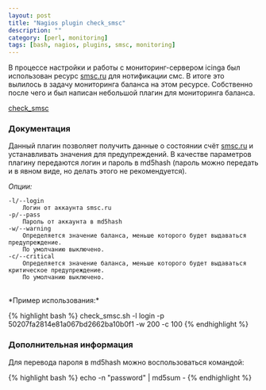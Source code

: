 ```yaml
---
layout: post
title: "Nagios plugin check_smsc"
description: ""
category: [perl, monitoring]
tags: [bash, nagios, plugins, smsc, monitoring]
---
```

В процессе настройки и работы с мониторинг-сервером icinga был использован ресурс [smsc.ru][1] для нотификации смс. В итоге это вылилось в задачу мониторинга баланса на этом ресурсе. Собственно после чего и был написан небольшой плагин для мониторинга баланса.

[check_smsc][2]

### Документация ###

Данный плагин позволяет получить данные о состоянии счёт [smsc.ru][1] и устанавливать значения для предупреждений. В качестве параметров плагину передаются логин и пароль в md5hash (пароль можно передать и в явном виде, но делать этого не рекомендуется).

*Опции:*

	-l/--login
		Логин от аккаунта smsc.ru
	-p/--pass
		Пароль от аккаунта в md5hash
	-w/--warning
		Определяется значение баланса, меньше которого будет выдаваться предупреждение.
		По умолчанию выключено.
	-c/--critical
		Определяется значение баланса, меньше которого будет выдаваться критическое предупреждение.
		По умолчанию выключено.

<br>
*Пример использования:*

{% highlight bash %}
check_smsc.sh -l login -p 50207fa2814e81a067bd2662ba10b0f1 -w 200 -c 100
{% endhighlight %}

### Дополнительная информация ###

Для перевода пароля в md5hash можно воспользоваться командой:

{% highlight bash %}
echo -n "password" | md5sum -
{% endhighlight %}

[1]:http://smsc.ru
[2]:https://github.com/cyberflow/nagios_plugin/tree/master/check_smsc

